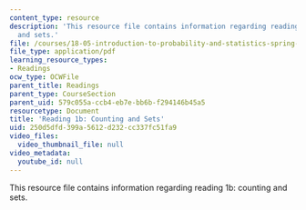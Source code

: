 ```yaml
---
content_type: resource
description: 'This resource file contains information regarding reading 1b: counting
  and sets.'
file: /courses/18-05-introduction-to-probability-and-statistics-spring-2014/250d5dfd399a5612d232cc337fc51fa9_MIT18_05S14_Reading1b.pdf
file_type: application/pdf
learning_resource_types:
- Readings
ocw_type: OCWFile
parent_title: Readings
parent_type: CourseSection
parent_uid: 579c055a-ccb4-eb7e-bb6b-f294146b45a5
resourcetype: Document
title: 'Reading 1b: Counting and Sets'
uid: 250d5dfd-399a-5612-d232-cc337fc51fa9
video_files:
  video_thumbnail_file: null
video_metadata:
  youtube_id: null
---
```

This resource file contains information regarding reading 1b: counting and sets.

